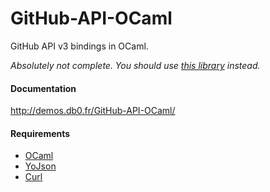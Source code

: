 GitHub-API-OCaml
================

GitHub API v3 bindings in OCaml.

_Absolutely not complete. You should use
[this library](https://github.com/avsm/ocaml-github) instead._

#### Documentation

http://demos.db0.fr/GitHub-API-OCaml/

#### Requirements

* [OCaml](http://ocaml.org/)
* [YoJson](http://mjambon.com/yojson.html)
* [Curl](http://curl.haxx.se/libcurl/ocaml/)
